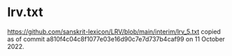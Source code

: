 # lrv.txt

https://github.com/sanskrit-lexicon/LRV/blob/main/interim/lrv_5.txt copied as of commit a810f4c04c8f1077e03e16d90c7e7d737b4caf99 on 11 October 2022.
